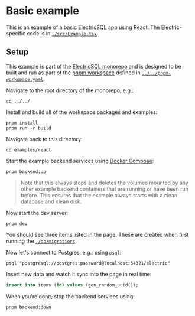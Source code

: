 # Basic example

This is an example of a basic ElectricSQL app using React. The Electric-specific code is in [`./src/Example.tsx`](./src/Example.tsx).

## Setup

This example is part of the [ElectricSQL monorepo](../..) and is designed to be built and run as part of the [pnpm workspace](https://pnpm.io/workspaces) defined in [`../../pnpm-workspace.yaml`](../../pnpm-workspace.yaml).

Navigate to the root directory of the monorepo, e.g.:

```shell
cd ../../
```

Install and build all of the workspace packages and examples:

```shell
pnpm install
pnpm run -r build
```

Navigate back to this directory:

```shell
cd examples/react
```

Start the example backend services using [Docker Compose](https://docs.docker.com/compose/):

```shell
pnpm backend:up
```

> Note that this always stops and deletes the volumes mounted by any other example backend containers that are running or have been run before. This ensures that the example always starts with a clean database and clean disk.

Now start the dev server:

```shell
pnpm dev
```

You should see three items listed in the page. These are created when first running the [`./db/migrations`](./db/migrations).

Now let's connect to Postgres, e.g.: using `psql`:

```shell
psql "postgresql://postgres:password@localhost:54321/electric"
```

Insert new data and watch it sync into the page in real time:

```sql
insert into items (id) values (gen_random_uuid());
```

When you're done, stop the backend services using:

```shell
pnpm backend:down
```